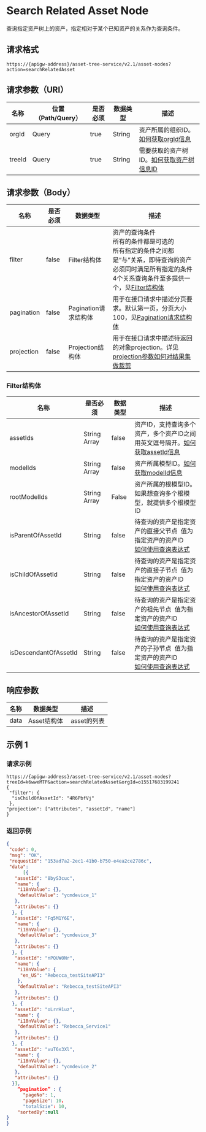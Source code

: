 # Search Related Asset Node

查询指定资产树上的资产，指定相对于某个已知资产的关系作为查询条件。

## 请求格式

```
https://{apigw-address}/asset-tree-service/v2.1/asset-nodes?action=searchRelatedAsset
```

## 请求参数（URI）

| 名称          | 位置（Path/Query） | 是否必须 | 数据类型 | 描述      |
|---------------|------------------|----------|-----------|--------------|
| orgId         | Query            | true     | String    | 资产所属的组织ID。[如何获取orgId信息](/docs/api/zh_CN/latest/api_faqs#id-orgid-orgid)                |
| treeId        | Query            | true    | String    | 需要获取的资产树ID。[如何获取资产树信息ID](/docs/api/zh_CN/latest/api_faqs#id)        |


## 请求参数（Body）

| 名称          | 是否必须 | 数据类型 | 描述      |
|-----------------|---------------|-------------------|-----|
| filter| false         |   Filter结构体       | 资产的查询条件<br>所有的条件都是可选的<br>所有指定的条件之间都是“与”关系，即待查询的资产必须同时满足所有指定的条件<br>4个关系查询条件至多提供一个，见[Filter结构体](/docs/api/zh_CN/latest/asset_tree/search_related_asset_node.html#filter-filterstruc)   |
| pagination| false         | Pagination请求结构体  | 用于在接口请求中描述分页要求。默认第一页，分页大小100，见[Pagination请求结构体](/docs/api/zh_CN/latest/overview.html?highlight=pagination#pagination)                               |
| projection| false         | Projection结构体          | 用于在接口请求中描述待返回的对象projection。详见[projection参数如何对结果集做裁剪](/docs/api/zh_CN/latest/api_faqs.html#projection)|


### Filter结构体<filterstruc>

| 名称      | 是否必须  | 数据类型 | 描述      |
|-----------|---------|--------|-----------------------|
| assetIds                   | String Array   | false    | 资产ID，支持查询多个资产，多个资产ID之间用英文逗号隔开。[如何获取assetId信息](/docs/api/zh_CN/latest/api_faqs.html#asset-id-assetid-assetid)|
| modelIds            | String Array   | false    | 资产所属模型ID。[如何获取modelId信息](/docs/api/zh_CN/latest/api_faqs.html#modeid-modeid) |
| rootModelIds         | String Array   | False    | 资产所属的根模型ID。如果想查询多个根模型，就提供多个根模型ID              |
| isParentOfAssetId     | String         | false    | 待查询的资产是指定资产的直接父节点  值为指定资产的资产ID<br>[如何使用查询表达式](/docs/api/zh_CN/latest/api_faqs.html#id1)  |
| isChildOfAssetId      | String         | false    | 待查询的资产是指定资产的直接子节点  值为指定资产的资产ID<br>[如何使用查询表达式](/docs/api/zh_CN/latest/api_faqs.html#id1)  |
| isAncestorOfAssetId   | String         | false    | 待查询的资产是指定资产的祖先节点  值为指定资产的资产ID<br>[如何使用查询表达式](/docs/api/zh_CN/latest/api_faqs.html#id1)   |
| isDescendantOfAssetId| String         | false    | 待查询的资产是指定资产的子孙节点  值为指定资产的资产ID<br>[如何使用查询表达式](/docs/api/zh_CN/latest/api_faqs.html#id1)   |


## 响应参数

| 名称 |数据类型  | 描述 |
|-----------|------------------|------------------|
| data      | Asset结构体 |  asset的列表    |



## 示例 1

### 请求示例

```
https://{apigw-address}/asset-tree-service/v2.1/asset-nodes?treeId=k6wweMTP&action=searchRelatedAsset&orgId=o15517683199241
{
 "filter": {
  "isChildOfAssetId": "4R6PbfVj"
 },
"projection": ["attributes", "assetId", "name"]
}
```

### 返回示例

```json
{
 "code": 0,
 "msg": "OK",
 "requestId": "153ad7a2-2ec1-41b0-b750-e4ea2ce2786c",
 "data": 
      [{
   "assetId": "8byS3cuc",
   "name": {
    "i18nValue": {},
    "defaultValue": "ycmdevice_1"
   },
   "attributes": {}
  }, {
   "assetId": "Fq5M1Y6E",
   "name": {
    "i18nValue": {},
    "defaultValue": "ycmdevice_3"
   },
   "attributes": {}
  }, {
   "assetId": "nPQUW0Nr",
   "name": {
    "i18nValue": {
     "en_US": "Rebecca_testSiteAPI3"
    },
    "defaultValue": "Rebecca_testSiteAPI3"
   },
   "attributes": {}
  }, {
   "assetId": "oLrrH1uz",
   "name": {
    "i18nValue": {},
    "defaultValue": "Rebecca_Service1"
   },
   "attributes": {}
  }, {
   "assetId": "vuT6x3Xl",
   "name": {
    "i18nValue": {},
    "defaultValue": "ycmdevice_2"
   },
   "attributes": {}
  }],
    “pagination” : {
      "pageNo": 1,
      "pageSize": 10，
      "totalSzie": 10,
    "sortedBy":null
} 
}
```

